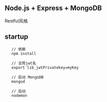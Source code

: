 ## Node.js + Express + MongoDB
Restful风格

## startup
```
   // 依赖
   npm install
   
   // 全局jwt名
   export lib_jwtPrivatekey=myKey
   
   // 启动 MongoDB
   mongod
   
   // 启动
   nodemon 
   
```
